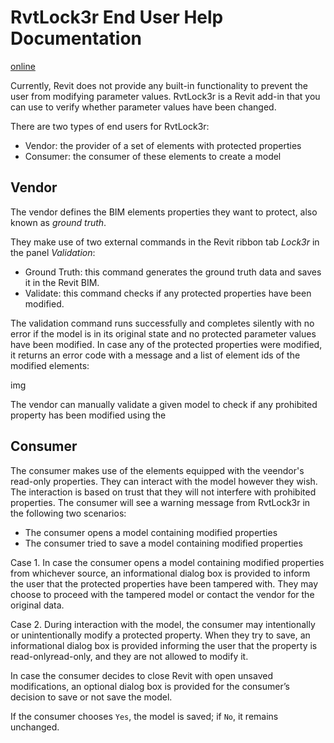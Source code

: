 # RvtLock3r End User Help Documentation

[online](https://myshare.autodesk.com/:w:/g/personal/mikako_harada_autodesk_com/EXbZYeXRuZ9Kr_E5RH7u-h0B70L7kd2dDIjXjmaKM-7p8g?e=X5Bqp9)

Currently, Revit does not provide any built-in functionality to prevent the user from modifying parameter values.
RvtLock3r is a Revit add-in that you can use to verify whether parameter values have been changed. 

There are two types of end users for RvtLock3r: 

- Vendor: the provider of a set of elements with protected properties 
- Consumer: the consumer of these elements to create a model 

## Vendor 

The vendor defines the BIM elements properties they want to protect, also known as _ground truth_.

They make use of two external commands in the Revit ribbon tab _Lock3r_ in the panel _Validation_:  

- Ground Truth: this command generates the ground truth data and saves it in the Revit BIM. 
- Validate: this command checks if any protected properties have been modified.

The validation command runs successfully and completes silently with no error if the model is in its original state and no protected parameter values have been modified.
In case any of the protected properties were modified, it returns an error code with a message and a list of element ids of the modified elements:

img

The vendor can manually validate a given model to check if any prohibited property has been modified using the 


## Consumer 

The consumer makes use of the elements equipped with the veendor's read-only properties.
They can interact with the model however they wish.
The interaction is based on trust that they will not interfere with prohibited properties.
The consumer will see a warning message from RvtLock3r in the following two scenarios:  

- The consumer opens a model containing modified properties 
- The consumer tried to save a model containing modified properties 

Case 1.  In case the consumer opens a model containing modified properties from whichever source, an informational dialog box is provided to inform the user that the protected properties have been tampered with. They may choose to proceed with the tampered model or contact the vendor for the original data.

Case 2.  During interaction with the model, the consumer may intentionally or unintentionally modify a protected property. When they try to save, an informational dialog box is provided informing the user that the property is read-onlyread-only, and they are not allowed to modify it.

In case the consumer decides to close Revit with open unsaved modifications, an optional dialog box is provided for the consumer’s decision to save or not save the model.

If the consumer chooses `Yes`, the model is saved; if `No`, it remains unchanged.
